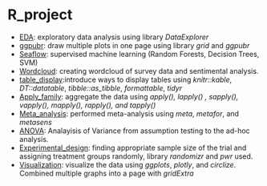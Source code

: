 # R_project
  - [EDA](EDA): exploratory data analysis using library *DataExplorer*
  - [ggpubr](ggpubr): draw multiple plots in one page using library *grid* and *ggpubr*
  - [Seaflow](Seaflow): supervised machine learning (Random Forests, Decision Trees, SVM)
  - [Wordcloud](Wordcloud): creating wordcloud of survey data and sentimental analysis.
  - [table_display](table_display):introduce ways to display tables using *knitr::kable*, *DT::datatable*, *tibble::as_tibble*, *formattable*, *tidyr*
  - [Apply_family](Apply_family): aggregate the data using *apply(), lapply() , sapply(), vapply(), mapply(), rapply(), and tapply()* 
  - [Meta_analysis](Meta_analysis): performed meta-analysis using *meta*, *metafor*, and *metasens*  
  - [ANOVA](ANOVA): Analayisis of Variance from assumption testing to the ad-hoc analysis.
  - [Experimental_design](Experimental_design): finding appropriate sample size of the trial and assigning treatment groups randomly, library *randomizr* and *pwr* used.  
  - [Visualization](Visualization): visualize the data using *ggplots*, *plotly*, and *circlize*. Combined multiple graphs into a page with *gridExtra*
